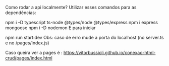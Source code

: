 Como rodar a api localmente? Utilizar esses comandos para as dependências:

npm i -D typescript ts-node @types/node @types/express
npm i express mongoose
npm i -D nodemon
E para iniciar

npm run start:dev
Obs: caso de erro mude a porta do localhost (no server.ts e no /pages/index.js)

Caso queira ver a pages é :
https://vitorbussioli.github.io/conexao-html-crud/pages/index.html
